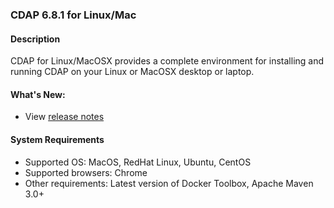 ### CDAP 6.8.1 for Linux/Mac

#### Description

CDAP for Linux/MacOSX provides a complete environment for installing and running CDAP on your Linux or MacOSX desktop or laptop.

####  What's New:

* View [release notes](https://cdap.atlassian.net/wiki/spaces/DOCS/pages/1872232449/CDAP+Release+6.8.1)

#### System Requirements

* Supported OS: MacOS, RedHat Linux, Ubuntu, CentOS
* Supported browsers: Chrome
* Other requirements: Latest version of Docker Toolbox, Apache Maven 3.0+